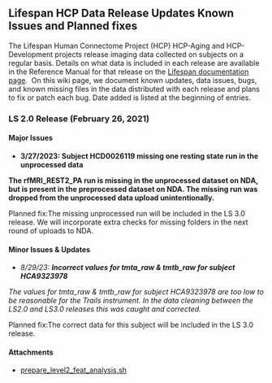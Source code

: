 ## Lifespan HCP Data Release Updates Known Issues and Planned fixes

The Lifespan Human Connectome Project (HCP) HCP-Aging and HCP-Development projects release imaging data collected on subjects on a regular basis. Details on what data is included in each release are available in the Reference Manual for that release on the [Lifespan documentation page](https://www.humanconnectome.org/study/hcp-lifespan-aging/documentation).  On this wiki page, we document known updates, data issues, bugs, and known missing files in the data distributed with each release and plans to fix or patch each bug. Date added is listed at the beginning of entries.

### LS 2.0 Release (February 26, 2021)

#### **Major Issues**

* **3/27/2023: **Subject HCD0026119 missing one resting state run in the unprocessed data****

**The rfMRI\_REST2\_PA run is missing in the unprocessed dataset on NDA, but is present in the preprocessed dataset on NDA. The missing run was dropped from the unprocessed data upload unintentionally.**

Planned fix:The missing unprocessed run will be included in the LS 3.0 release. We will incorporate extra checks for missing folders in the next round of uploads to NDA.

  


#### **Minor Issues & Updates**

* *8/29/23: **Incorrect values for tmta\_raw & tmtb\_raw for subject HCA9323978***

*The values for tmta\_raw & tmtb\_raw for subject HCA9323978 are too low to be reasonable for the Trails instrument. In the data cleaning between the LS2.0 and LS3.0 releases this was caught and corrected.*

Planned fix:The correct data for this subject will be included in the LS 3.0 release.  


  


  


  


  




#### Attachments

- [prepare_level2_feat_analysis.sh](./assets/prepare_level2_feat_analysis.sh)

